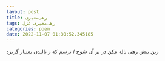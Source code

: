 ```yaml
---
layout: post
title: رهی‌معیری
tags: رهی‌معیری غزل
categories: poem
date: 2022-11-07 01:30:52.345185
---
```


زین بیش رهی ناله مکن در بر آن شوخ / ترسم که ز نالیدن بسیار گریزد